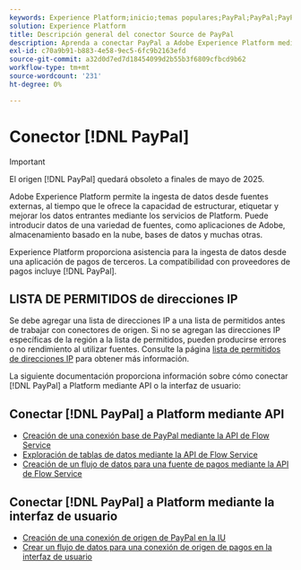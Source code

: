 ```yaml
---
keywords: Experience Platform;inicio;temas populares;PayPal;PayPal;PayPal
solution: Experience Platform
title: Descripción general del conector Source de PayPal
description: Aprenda a conectar PayPal a Adobe Experience Platform mediante las API o la interfaz de usuario.
exl-id: c70a9b91-b883-4e58-9ec5-6fc9b2163efd
source-git-commit: a32d0d7ed7d18454099d2b55b3f6809cfbcd9b62
workflow-type: tm+mt
source-wordcount: '231'
ht-degree: 0%

---
```


# Conector [!DNL PayPal]

>[!IMPORTANT]
>
>El origen [!DNL PayPal] quedará obsoleto a finales de mayo de 2025.

Adobe Experience Platform permite la ingesta de datos desde fuentes externas, al tiempo que le ofrece la capacidad de estructurar, etiquetar y mejorar los datos entrantes mediante los servicios de Platform. Puede introducir datos de una variedad de fuentes, como aplicaciones de Adobe, almacenamiento basado en la nube, bases de datos y muchas otras.

Experience Platform proporciona asistencia para la ingesta de datos desde una aplicación de pagos de terceros. La compatibilidad con proveedores de pagos incluye [!DNL PayPal].

## LISTA DE PERMITIDOS de direcciones IP

Se debe agregar una lista de direcciones IP a una lista de permitidos antes de trabajar con conectores de origen. Si no se agregan las direcciones IP específicas de la región a la lista de permitidos, pueden producirse errores o no rendimiento al utilizar fuentes. Consulte la página [lista de permitidos de direcciones IP](../../ip-address-allow-list.md) para obtener más información.

La siguiente documentación proporciona información sobre cómo conectar [!DNL PayPal] a Platform mediante API o la interfaz de usuario:

## Conectar [!DNL PayPal] a Platform mediante API

- [Creación de una conexión base de PayPal mediante la API de Flow Service](../../tutorials/api/create/payments/paypal.md)
- [Exploración de tablas de datos mediante la API de Flow Service](../../tutorials/api/explore/tabular.md)
- [Creación de un flujo de datos para una fuente de pagos mediante la API de Flow Service](../../tutorials/api/collect/payments.md)

## Conectar [!DNL PayPal] a Platform mediante la interfaz de usuario

- [Creación de una conexión de origen de PayPal en la IU](../../tutorials/ui/create/payments/paypal.md)
- [Crear un flujo de datos para una conexión de origen de pagos en la interfaz de usuario](../../tutorials/ui/dataflow/payments.md)
